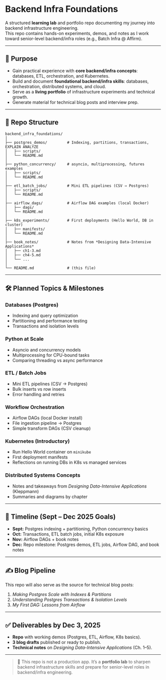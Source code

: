 # Backend Infra Foundations

A structured **learning lab** and portfolio repo documenting my journey into backend infrastructure engineering.  
This repo contains hands-on experiments, demos, and notes as I work toward senior-level backend/infra roles (e.g., Batch Infra @ Affirm).

---

## 🎯 Purpose

- Gain practical experience with **core backend/infra concepts**: databases, ETL, orchestration, and Kubernetes.
- Build and document **foundational backend/infra skills**: databases, orchestration, distributed systems, and cloud.  
- Serve as a **living portfolio** of infrastructure experiments and technical growth.  
- Generate material for technical blog posts and interview prep.  

---

## 📂 Repo Structure

```plaintext
backend_infra_foundations/
│
├── postgres_demos/         # Indexing, partitions, transactions, EXPLAIN ANALYZE
│   ├── scripts/
│   └── README.md
│
├── python_concurrency/     # asyncio, multiprocessing, futures examples
│   ├── scripts/
│   └── README.md
│
├── etl_batch_jobs/         # Mini ETL pipelines (CSV → Postgres)
│   ├── scripts/
│   └── README.md
│
├── airflow_dags/           # Airflow DAG examples (local Docker)
│   ├── dags/
│   └── README.md
│
├── k8s_experiments/        # First deployments (Hello World, DB in cluster)
│   ├── manifests/
│   └── README.md
│
├── book_notes/             # Notes from *Designing Data-Intensive Applications*
│   ├── ch1-3.md
│   ├── ch4-5.md
│   └── ...
│
└── README.md               # (this file)
```

---

## 🛠️ Planned Topics & Milestones

### Databases (Postgres)

- Indexing and query optimization  
- Partitioning and performance testing  
- Transactions and isolation levels  

### Python at Scale

- Asyncio and concurrency models  
- Multiprocessing for CPU-bound tasks  
- Comparing threading vs async performance  

### ETL / Batch Jobs

- Mini ETL pipelines (CSV → Postgres)  
- Bulk inserts vs row inserts  
- Error handling and retries  

### Workflow Orchestration

- Airflow DAGs (local Docker install)  
- File ingestion pipeline → Postgres  
- Simple transform DAGs (CSV cleanup)  

### Kubernetes (Introductory)

- Run Hello World container on `minikube`  
- First deployment manifests  
- Reflections on running DBs in K8s vs managed services  

### Distributed Systems Concepts

- Notes and takeaways from *Designing Data-Intensive Applications* (Kleppmann)  
- Summaries and diagrams by chapter  

---

## 📅 Timeline (Sept – Dec 2025 Goals)

- **Sept:** Postgres indexing + partitioning, Python concurrency basics  
- **Oct:** Transactions, ETL batch jobs, initial K8s exposure  
- **Nov:** Airflow DAGs + book notes  
- **Dec:** Repo milestone: Postgres demos, ETL jobs, Airflow DAG, and book notes  

---

## ✍️ Blog Pipeline

This repo will also serve as the source for technical blog posts:

1. *Making Postgres Scale with Indexes & Partitions*  
2. *Understanding Postgres Transactions & Isolation Levels*  
3. *My First DAG: Lessons from Airflow*  

---

## ✅ Deliverables by Dec 3, 2025

- **Repo** with working demos (Postgres, ETL, Airflow, K8s basics).  
- **3 blog drafts** published or ready to publish.  
- **Technical notes** on *Designing Data-Intensive Applications* (Ch. 1–5).  

---

> 🚀 This repo is not a production app. It’s a **portfolio lab** to sharpen backend infrastructure skills and prepare for senior-level roles in backend/infra engineering.
